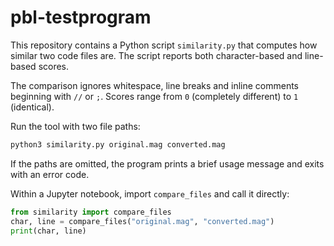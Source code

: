 # pbl-testprogram

This repository contains a Python script `similarity.py` that computes how similar two code files are. The script reports both character-based and line-based scores.

The comparison ignores whitespace, line breaks and inline comments beginning with `//` or `;`. Scores range from `0` (completely different) to `1` (identical).

Run the tool with two file paths:

```bash
python3 similarity.py original.mag converted.mag
```

If the paths are omitted, the program prints a brief usage message and exits with an error code.

Within a Jupyter notebook, import `compare_files` and call it directly:

```python
from similarity import compare_files
char, line = compare_files("original.mag", "converted.mag")
print(char, line)
```

